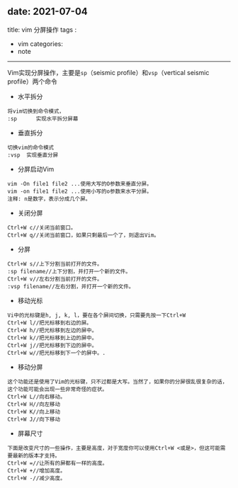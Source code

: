 
date: 2021-07-04
---
title: vim 分屏操作
tags :
 - vim
categories:
 - note
---



Vim实现分屏操作，主要是`sp`（seismic profile）和`vsp`（vertical seismic profile）两个命令



* 水平拆分

```
将vim切换到命令模式，
:sp      实现水平拆分屏幕
```
<!--more-->
* 垂直拆分

```
切换vim的命令模式
:vsp  实现垂直分屏
```


* 分屏启动Vim
```
vim -On file1 file2 ...使用大写的O参数来垂直分屏。
vim -on file1 file2 ...使用小写的o参数来水平分屏。
注释: n是数字，表示分成几个屏。
```

* 关闭分屏 
```
Ctrl+W c//关闭当前窗口。
Ctrl+W q//关闭当前窗口，如果只剩最后一个了，则退出Vim。
```

* 分屏
```
Ctrl+W s//上下分割当前打开的文件。
:sp filename//上下分割，并打开一个新的文件。
Ctrl+W v//左右分割当前打开的文件。 
:vsp filename//左右分割，并打开一个新的文件。
```

* 移动光标
```
Vi中的光标键是h, j, k, l，要在各个屏间切换，只需要先按一下Ctrl+W
Ctrl+W l//把光标移到右边的屏。
Ctrl+W h//把光标移到左边的屏中。
Ctrl+W k//把光标移到上边的屏中。
Ctrl+W j//把光标移到下边的屏中。
Ctrl+W w//把光标移到下一个的屏中。.
```

* 移动分屏
```
这个功能还是使用了Vim的光标键，只不过都是大写。当然了，如果你的分屏很乱很复杂的话，这个功能可能会出现一些非常奇怪的症状。
Ctrl+W L//向右移动。
Ctrl+W H//向左移动 
Ctrl+W K//向上移动 
Ctrl+W J//向下移动
```

* 屏幕尺寸
```
下面是改变尺寸的一些操作，主要是高度，对于宽度你可以使用Ctrl+W <或是>，但这可能需要最新的版本才支持。
Ctrl+W =//让所有的屏都有一样的高度。
Ctrl+W +//增加高度。
Ctrl+W -//减少高度。
```
